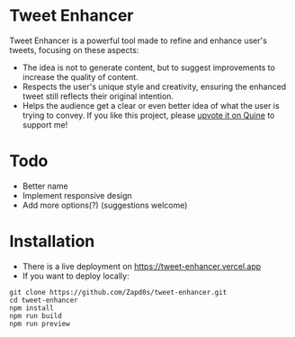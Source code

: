 # Tweet Enhancer
Tweet Enhancer is a powerful tool made to refine and enhance user's tweets, focusing on these aspects:
- The idea is not to generate content, but to suggest improvements to increase the quality of content.
- Respects the user's unique style and creativity, ensuring the enhanced tweet still reflects their original intention.
- Helps the audience get a clear or even better idea of what the user is trying to convey.
If you like this project, please [upvote it on Quine](https://quine.sh/repo/Zapd0s-tweet-enhancer-723319612) to support me!


# Todo
- Better name
- Implement responsive design
- Add more options(?) (suggestions welcome)


# Installation
- There is a live deployment on https://tweet-enhancer.vercel.app
- If you want to deploy locally:
```properties
git clone https://github.com/Zapd0s/tweet-enhancer.git
cd tweet-enhancer
npm install
npm run build
npm run preview
```
